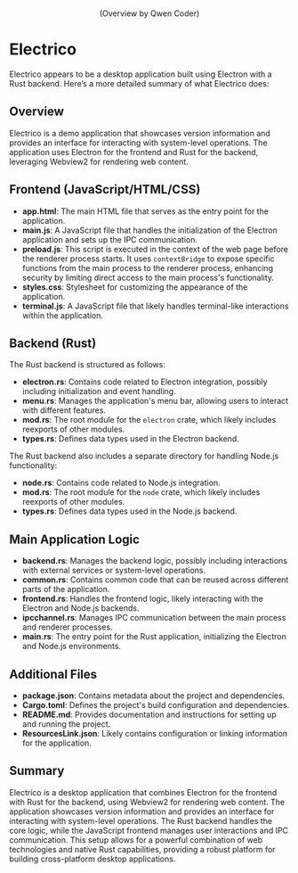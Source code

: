 

<p align="center">
	<br><span>(Overview by Qwen Coder)</span><br>
</p>

# Electrico

Electrico appears to be a desktop application built using Electron with a Rust backend. Here’s a more detailed summary of what Electrico does:

## Overview

Electrico is a demo application that showcases version information and provides an interface for interacting with system-level operations.
The application uses Electron for the frontend and Rust for the backend, leveraging Webview2 for rendering web content.

## Frontend (JavaScript/HTML/CSS)

- **app.html**: The main HTML file that serves as the entry point for the application.
- **main.js**: A JavaScript file that handles the initialization of the Electron application and sets up the IPC communication.
- **preload.js**: This script is executed in the context of the web page before the renderer process starts. It uses `contextBridge` to expose specific functions from the main process to the renderer process, enhancing security by limiting direct access to the main process's functionality.
- **styles.css**: Stylesheet for customizing the appearance of the application.
- **terminal.js**: A JavaScript file that likely handles terminal-like interactions within the application.

## Backend (Rust)

The Rust backend is structured as follows:

- **electron.rs**: Contains code related to Electron integration, possibly including initialization and event handling.
- **menu.rs**: Manages the application's menu bar, allowing users to interact with different features.
- **mod.rs**: The root module for the `electron` crate, which likely includes reexports of other modules.
- **types.rs**: Defines data types used in the Electron backend.

The Rust backend also includes a separate directory for handling Node.js functionality:

- **node.rs**: Contains code related to Node.js integration.
- **mod.rs**: The root module for the `node` crate, which likely includes reexports of other modules.
- **types.rs**: Defines data types used in the Node.js backend.

## Main Application Logic

- **backend.rs**: Manages the backend logic, possibly including interactions with external services or system-level operations.
- **common.rs**: Contains common code that can be reused across different parts of the application.
- **frontend.rs**: Handles the frontend logic, likely interacting with the Electron and Node.js backends.
- **ipcchannel.rs**: Manages IPC communication between the main process and renderer processes.
- **main.rs**: The entry point for the Rust application, initializing the Electron and Node.js environments.

## Additional Files

- **package.json**: Contains metadata about the project and dependencies.
- **Cargo.toml**: Defines the project's build configuration and dependencies.
- **README.md**: Provides documentation and instructions for setting up and running the project.
- **ResourcesLink.json**: Likely contains configuration or linking information for the application.

## Summary

Electrico is a desktop application that combines Electron for the frontend with Rust for the backend, using Webview2 for rendering web content.
The application showcases version information and provides an interface for interacting with system-level operations.
The Rust backend handles the core logic, while the JavaScript frontend manages user interactions and IPC communication.
This setup allows for a powerful combination of web technologies and native Rust capabilities, providing a robust platform for building cross-platform desktop applications.

